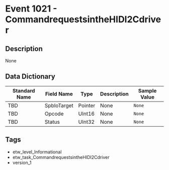 # Event 1021 - CommandrequestsintheHIDI2Cdriver

## Description
None

## Data Dictionary
|Standard Name|Field Name|Type|Description|Sample Value|
|---|---|---|---|---|
|TBD|SpbIoTarget|Pointer|None|`None`|
|TBD|Opcode|UInt16|None|`None`|
|TBD|Status|UInt32|None|`None`|

## Tags
* etw_level_Informational
* etw_task_CommandrequestsintheHIDI2Cdriver
* version_1